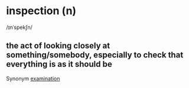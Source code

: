 # inspection (n)

/ɪnˈspekʃn/

## the act of looking closely at something/somebody, especially to check that everything is as it should be

Synonym [examination]()